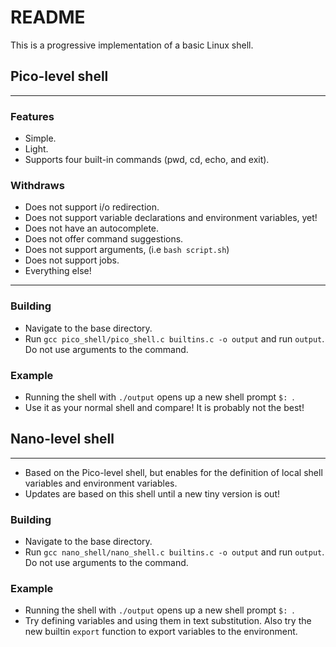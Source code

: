 # README
This is a progressive implementation of a basic Linux shell.
## Pico-level shell
------------------------------------------------------------------
### Features
* Simple.
* Light.
* Supports four built-in commands (pwd, cd, echo, and exit).
### Withdraws
* Does not support i/o redirection.
* Does not support variable declarations and environment variables, yet!
* Does not have an autocomplete.
* Does not offer command suggestions.
* Does not support arguments, (i.e `bash script.sh`)
* Does not support jobs.
* Everything else!
------------------------------------------------------------------
### Building
* Navigate to the base directory.
* Run `gcc pico_shell/pico_shell.c builtins.c -o output` and run `output`. Do not use arguments to the command.
### Example
* Running the shell with `./output` opens up a new shell prompt `$: `.
* Use it as your normal shell and compare! It is probably not the best!
## Nano-level shell
------------------------------------------------------------------
* Based on the Pico-level shell, but enables for the definition of local shell variables and environment variables.
* Updates are based on this shell until a new tiny version is out!
### Building
* Navigate to the base directory.
* Run `gcc nano_shell/nano_shell.c builtins.c -o output` and run `output`. Do not use arguments to the command.
### Example
* Running the shell with `./output` opens up a new shell prompt `$: `.
* Try defining variables and using them in text substitution. Also try the new builtin `export` function to export variables to the environment.
